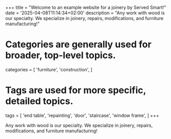 +++
title = "Welcome to an example website for a joinery by Served Smart!"
date = '2025-04-08T11:14:34+02:00'
description = "Any work with wood is our specialty. We specialize in joinery, repairs, modifications, and furniture manufacturing!"
# Categories are generally used for broader, top-level topics.
categories = [
 'furniture',
 'construction',
]
# Tags are used for more specific, detailed topics.
tags = [
 'end table',
 'repainting',
 'door',
 'staircase',
 'window frame',
]
+++

Any work with wood is our specialty. We specialize in joinery, repairs, modifications, and furniture manufacturing!
